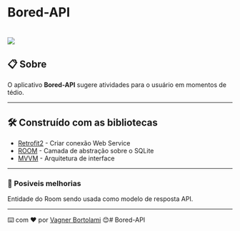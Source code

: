# Bored-API

<h1>
<img src='https://media1.tenor.com/images/c53156ef61c84c03f9ac34f3ed4fffb0/tenor.gif?itemid=26294782'>
</h1>

## 📋 Sobre

O aplicativo **Bored-API** sugere atividades para o usuário em momentos de tédio.

---

## 🛠️ Construído com as bibliotecas 

* [Retrofit2](https://square.github.io/retrofit/) - Criar conexão Web Service
* [ROOM](https://developer.android.com/training/data-storage/room) -  Camada de abstração sobre o SQLite
* [MVVM](https://docs.microsoft.com/pt-br/windows/uwp/data-binding/data-binding-and-mvvm) -  Arquitetura de interface

---
### 📌 Posiveis melhorias 

Entidade do Room sendo usada como modelo de resposta API.

---
⌨️ com ❤️ por [Vagner Bortolami](https://github.com/rengaaV) 😊# Bored-API
